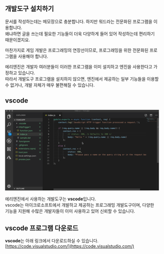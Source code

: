 ## 개발도구 설치하기

문서를 작성하는데는 메모장으로 충분합니다. 하지만 워드라는 전문화된 프로그램을 이용합니다.  
왜냐하면 글을 쓰는데 필요한 기능들이 더욱 다양하게 들어 있어 작성하는데 편리하기 때문이겠지요.

마찬가지로 게임 개발은 프로그래밍의 연장선이므로, 프로그래밍을 위한 전문화된 프로그램을 사용해야 합니다.

에리엔진은 개발자 여러분들이 이러한 프로그램을 이미 설치하고 엔진을 사용한다고 가정하고 있습니다.  
따라서 개발도구 프로그램을 설치하지 않으면, 엔진에서 제공하는 일부 기능들을 이용할 수 없거나, 개발 자체가 매우 불편해질 수 있습니다.

## vscode

![vscode](../assets/img/wiki/09093778-104d-4cf6-aa14-afcc6c906af8.gif)

에리엔진에서 사용하는 개발도구는 **vscode**입니다.  
vscode는 마이크로소프트에서 개발하고 제공하는 프로그래밍 개발도구이며, 다양한 기능을 지원해 수많은 개발자들이 이미 사용하고 있어 신뢰할 수 있습니다.

## **vscode** 프로그램 다운로드

**vscode**는 아래 링크에서 다운로드하실 수 있습니다.  
[https://code.visualstudio.com/](https://code.visualstudio.com/)